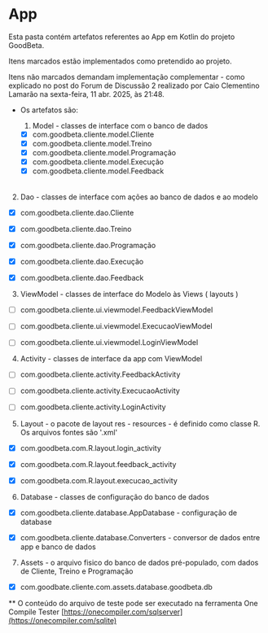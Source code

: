 # App
Esta pasta contém artefatos referentes ao App em Kotlin do projeto GoodBeta. 

Itens marcados estão implementados como pretendido ao projeto.

Itens não marcados demandam implementação complementar - como explicado no post do Forum de Discussão 2 
realizado por Caio Clementino Lamarão na sexta-feira, 11 abr. 2025, às 21:48.  

* Os artefatos são:
 
  1. Model - classes de interface com o banco de dados
  - [x] com.goodbeta.cliente.model.Cliente 
  - [x] com.goodbeta.cliente.model.Treino
  - [x] com.goodbeta.cliente.model.Programação
  - [x] com.goodbeta.cliente.model.Execução
  - [x] com.goodbeta.cliente.model.Feedback
######
  
  2. Dao - classes de interface com ações ao banco de dados e ao modelo 
  - [x] com.goodbeta.cliente.dao.Cliente 
  - [x] com.goodbeta.cliente.dao.Treino
  - [x] com.goodbeta.cliente.dao.Programação
  - [x] com.goodbeta.cliente.dao.Execução
  - [x] com.goodbeta.cliente.dao.Feedback


  3. ViewModel - classes de interface do Modelo às Views ( layouts )
  - [ ] com.goodbeta.cliente.ui.viewmodel.FeedbackViewModel
  - [ ] com.goodbeta.cliente.ui.viewmodel.ExecucaoViewModel
  - [ ] com.goodbeta.cliente.ui.viewmodel.LoginViewModel


  4. Activity - classes de interface da app com ViewModel
  - [ ] com.goodbeta.cliente.activity.FeedbackActivity 
  - [ ] com.goodbeta.cliente.activity.ExecucaoActivity
  - [ ] com.goodbeta.cliente.activity.LoginActivity


  5. Layout - o pacote de layout res - resources - é definido como classe R. Os arquivos fontes são '.xml' 
  - [x] com.goodbeta.com.R.layout.login_activity
  - [x] com.goodbeta.com.R.layout.feedback_activity
  - [x] com.goodbeta.com.R.layout.execucao_activity


  6. Database - classes de configuração do banco de dados
  - [x] com.goodbeta.cliente.database.AppDatabase - configuração de database
  - [x] com.goodbeta.cliente.database.Converters - conversor de dados entre app e banco de dados

  
  7. Assets - o arquivo fisico do banco de dados pré-populado, com dados de Cliente, Treino e Programação 
  - [x] com.goodbate.cliente.com.assets.database.goodbeta.db


** O conteúdo do arquivo de teste pode ser executado na ferramenta One Compile Tester
  [https://onecompiler.com/sqlserver](https://onecompiler.com/sqlite)
